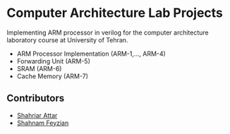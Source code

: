 # Computer Architecture Lab Projects

Implementing ARM processor in verilog for the computer architecture laboratory course at University of Tehran.

- ARM Processor Implementation (ARM-1,..., ARM-4)
- Forwarding Unit (ARM-5)
- SRAM (ARM-6)
- Cache Memory (ARM-7)

## Contributors
- [Shahriar Attar](#https://github.com/Shahriar-0)
- [Shahnam Feyzian](#https://github.com/ShahnamFeyzian)

